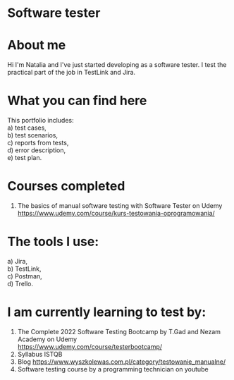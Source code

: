 # Software tester
 
# About me
Hi I'm Natalia and I've just started developing as a software tester. I test the practical part of the job in TestLink and Jira.
 
# What you can find here
This portfolio includes:<br />
a) test cases,<br />
b) test scenarios,<br />
c) reports from tests,<br />
d) error description,<br />
e) test plan.<br />

# Courses completed
1. The basics of manual software testing with Software Tester on Udemy <br /> https://www.udemy.com/course/kurs-testowania-oprogramowania/

# The tools I use:
a) Jira, <br />
b) TestLink, <br /> 
c) Postman, <br />
d) Trello.

# I am currently learning to test by:
1. The Complete 2022 Software Testing Bootcamp by T.Gad and Nezam Academy on Udemy <br /> https://www.udemy.com/course/testerbootcamp/
2. Syllabus ISTQB
3. Blog https://www.wyszkolewas.com.pl/category/testowanie_manualne/
4. Software testing course by a programming technician on youtube 

